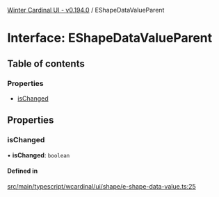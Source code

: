 [Winter Cardinal UI - v0.194.0](../index.md) / EShapeDataValueParent

# Interface: EShapeDataValueParent

## Table of contents

### Properties

- [isChanged](EShapeDataValueParent.md#ischanged)

## Properties

### isChanged

• **isChanged**: `boolean`

#### Defined in

[src/main/typescript/wcardinal/ui/shape/e-shape-data-value.ts:25](https://github.com/winter-cardinal/winter-cardinal-ui/blob/v0.194.0/src/main/typescript/wcardinal/ui/shape/e-shape-data-value.ts#L25)

